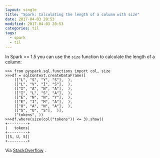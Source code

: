 ```yaml
---
layout: single
title: "Spark: Calculating the length of a column with size"
date: 2017-04-03 20:53
modified: 2017-04-03 20:53
categories: til
tags:
  - spark
  - til
---
```


In Spark >= 1.5 you can use the `size` function to calculate the length of a column:

```pyspark
>>> from pyspark.sql.functions import col, size
>>>df = sqlContext.createDataFrame([
    (["L", "S", "Y", "S"],  ),
    (["L", "V", "I", "S"],  ),
    (["I", "A", "N", "A"],  ),
    (["I", "L", "S", "A"],  ),
    (["E", "N", "N", "Y"],  ),
    (["E", "I", "M", "A"],  ),
    (["O", "A", "N", "A"],  ),
    (["S", "U", "S"],  )],
    ("tokens", ))
>>>df.where(size(col("tokens")) <= 3).show()
+---------+
|   tokens|
+---------+
|[S, U, S]|
+---------+
```

Via [StackOverflow](http://stackoverflow.com/a/33695672/1257318)
.
